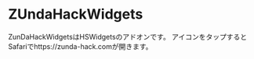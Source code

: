 # ZUndaHackWidgets
ZunDaHackWidgetsはHSWidgetsのアドオンです。
アイコンをタップするとSafariでhttps://zunda-hack.comが開きます。


